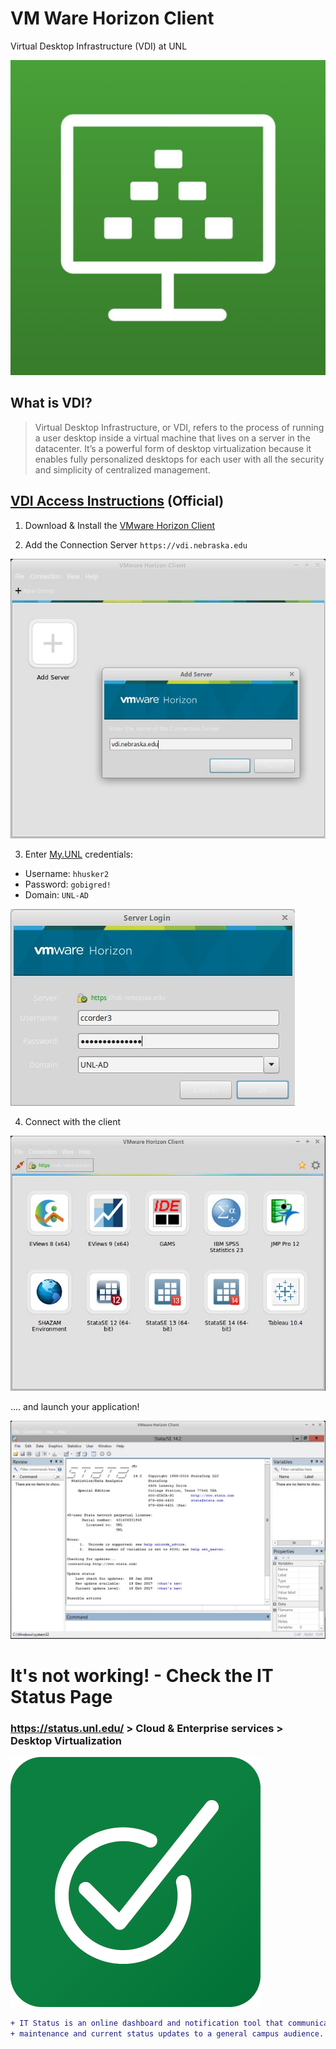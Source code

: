 # VM Ware Horizon Client
Virtual Desktop Infrastructure (VDI) at UNL

![vmware-desktop-client](https://github.com/Infinite-Actuary/VMWare-Horizon-Client/blob/master/images/vmware-horizon-client.jpg)

## What is VDI?

> Virtual Desktop Infrastructure, or VDI, refers to the process of running a user desktop inside a virtual machine that lives on a server in the datacenter. It’s a powerful form of desktop virtualization because it enables fully personalized desktops for each user with all the security and simplicity of centralized management.

## [VDI Access Instructions](https://its.unl.edu/services/desktop-virtualization/vdi-access-instructions) (Official)

1. Download & Install the [VMware Horizon Client](https://my.vmware.com/en/web/vmware/info/slug/desktop_end_user_computing/vmware_horizon_clients/4_0)

2. Add the Connection Server `https://vdi.nebraska.edu`

![vmware-add-server](https://github.com/Infinite-Actuary/VMWare-Horizon-Client/blob/master/images/vmware-add-server.jpg)

3. Enter [My.UNL](http://its.unl.edu/lms) credentials:
* Username: `hhusker2`
* Password: `gobigred!`
* Domain: `UNL-AD`

![vmware-server-login](https://github.com/Infinite-Actuary/VMWare-Horizon-Client/blob/master/images/vmware-server-login.jpg)

4. Connect with the client

![vmware-client-open](https://github.com/Infinite-Actuary/VMWare-Horizon-Client/blob/master/images/vmware-client-open.jpg)

.... and launch your application!

![vmware-stata14](https://github.com/Infinite-Actuary/VMWare-Horizon-Client/blob/master/images/vmware-stata14.jpg)

# It's not working! - Check the IT Status Page

### https://status.unl.edu/ > Cloud & Enterprise services > Desktop Virtualization

[![status-icon](https://github.com/Infinite-Actuary/VMWare-Horizon-Client/blob/master/images/status-page-icon.png)](https://its.unl.edu/services/itstatus)

```diff
+ IT Status is an online dashboard and notification tool that communicates ITS service outages,
+ maintenance and current status updates to a general campus audience.
```
